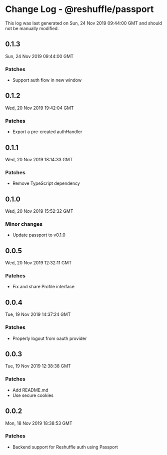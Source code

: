 # Change Log - @reshuffle/passport

This log was last generated on Sun, 24 Nov 2019 09:44:00 GMT and should not be manually modified.

## 0.1.3
Sun, 24 Nov 2019 09:44:00 GMT

### Patches

- Support auth flow in new window

## 0.1.2
Wed, 20 Nov 2019 19:42:04 GMT

### Patches

- Export a pre-created authHandler

## 0.1.1
Wed, 20 Nov 2019 18:14:33 GMT

### Patches

- Remove TypeScript dependency

## 0.1.0
Wed, 20 Nov 2019 15:52:32 GMT

### Minor changes

- Update passport to v0.1.0

## 0.0.5
Wed, 20 Nov 2019 12:32:11 GMT

### Patches

- Fix and share Profile interface

## 0.0.4
Tue, 19 Nov 2019 14:37:24 GMT

### Patches

- Properly logout from oauth provider

## 0.0.3
Tue, 19 Nov 2019 12:38:38 GMT

### Patches

- Add README.md
- Use secure cookies

## 0.0.2
Mon, 18 Nov 2019 18:38:53 GMT

### Patches

- Backend support for Reshuffle auth using Passport

